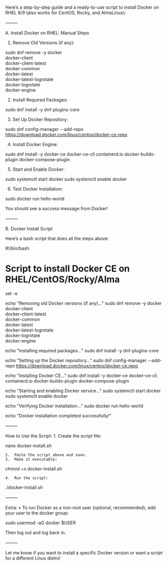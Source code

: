Here’s a step-by-step guide and a ready-to-use script to install Docker on RHEL 8/9 (also works for CentOS, Rocky, and AlmaLinux):

⸻

A. Install Docker on RHEL: Manual Steps

1. Remove Old Versions (if any):

sudo dnf remove -y docker \
                  docker-client \
                  docker-client-latest \
                  docker-common \
                  docker-latest \
                  docker-latest-logrotate \
                  docker-logrotate \
                  docker-engine

2. Install Required Packages:

sudo dnf install -y dnf-plugins-core

3. Set Up Docker Repository:

sudo dnf config-manager --add-repo https://download.docker.com/linux/centos/docker-ce.repo

4. Install Docker Engine:

sudo dnf install -y docker-ce docker-ce-cli containerd.io docker-buildx-plugin docker-compose-plugin

5. Start and Enable Docker:

sudo systemctl start docker
sudo systemctl enable docker

6. Test Docker Installation:

sudo docker run hello-world

You should see a success message from Docker!

⸻

B. Docker Install Script

Here’s a bash script that does all the steps above:

#!/bin/bash

# Script to install Docker CE on RHEL/CentOS/Rocky/Alma

set -e

echo "Removing old Docker versions (if any)..."
sudo dnf remove -y docker \
    docker-client \
    docker-client-latest \
    docker-common \
    docker-latest \
    docker-latest-logrotate \
    docker-logrotate \
    docker-engine

echo "Installing required packages..."
sudo dnf install -y dnf-plugins-core

echo "Setting up the Docker repository..."
sudo dnf config-manager --add-repo https://download.docker.com/linux/centos/docker-ce.repo

echo "Installing Docker CE..."
sudo dnf install -y docker-ce docker-ce-cli containerd.io docker-buildx-plugin docker-compose-plugin

echo "Starting and enabling Docker service..."
sudo systemctl start docker
sudo systemctl enable docker

echo "Verifying Docker installation..."
sudo docker run hello-world

echo "Docker installation completed successfully!"


⸻

How to Use the Script:
	1.	Create the script file:

nano docker-install.sh


	2.	Paste the script above and save.
	3.	Make it executable:

chmod +x docker-install.sh


	4.	Run the script:

./docker-install.sh



⸻

Extra:
	•	To run Docker as a non-root user (optional, recommended), add your user to the docker group:

sudo usermod -aG docker $USER

Then log out and log back in.

⸻

Let me know if you want to install a specific Docker version or want a script for a different Linux distro!